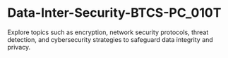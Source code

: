 # Data-Inter-Security-BTCS-PC_010T
Explore topics such as encryption, network security protocols, threat detection, and cybersecurity strategies to safeguard data integrity and privacy.
